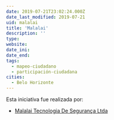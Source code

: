 ```yaml
---
date: 2019-07-21T23:02:24.000Z
date_last_modified: 2019-07-21
uid: malalai
title: 'Malalai'
description: ''
type: 
website: 
date_ini: 
date_end: 
tags:
  - mapeo-ciudadano
  - participación-ciudadana
cities: 
  - Belo Horizonte
---
```


Esta iniciativa fue realizada por:

- [Malalai Tecnologia De Segurança Ltda](/organizaciones/malalai-tecnologia-de-seguranca-ltda)
